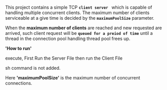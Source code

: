 This project contains a simple TCP **`client server `**
which is capable of handling multiple concurrent clients.
The maximum number of clients serviceable at a give time
is decided by the **`maximumPoolSize`** parameter.

When the **maximum number of clients** are reached and 
new requested are arrived, such client request will be
____`queued for a preiod of time`____ until a thread in the
connection pool handling thread pool frees up.

**'How to run'**

execute,
First Run the Server File
then run the Client File


sh command is not added.

Here **'maximumPoolSize'** is the maximum number of concurrent connections.